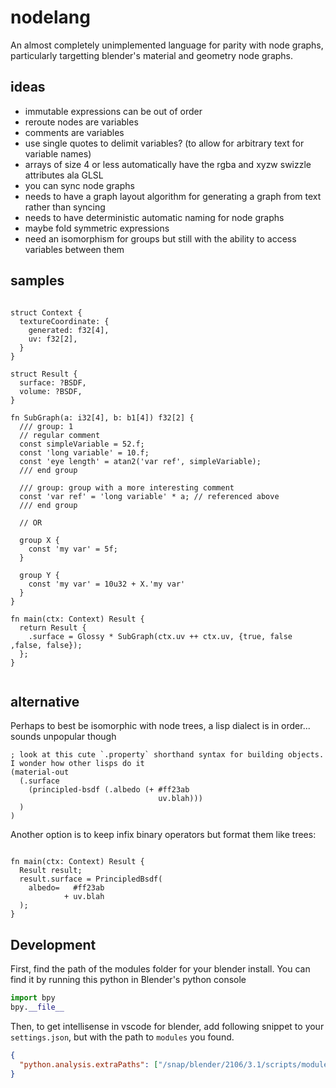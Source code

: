 
# nodelang

An almost completely unimplemented language for parity with node graphs, particularly targetting blender's material and geometry node graphs.


## ideas

- immutable expressions can be out of order
- reroute nodes are variables
- comments are variables
- use single quotes to delimit variables? (to allow for arbitrary text for variable names)
- arrays of size 4 or less automatically have the rgba and xyzw swizzle attributes ala GLSL
- you can sync node graphs
- needs to have a graph layout algorithm for generating a graph from text rather than syncing
- needs to have deterministic automatic naming for node graphs
- maybe fold symmetric expressions
- need an isomorphism for groups but still with the ability to access variables between them

## samples

```nodelang

struct Context {
  textureCoordinate: {
    generated: f32[4],
    uv: f32[2],
  }
}

struct Result {
  surface: ?BSDF,
  volume: ?BSDF,
}

fn SubGraph(a: i32[4], b: b1[4]) f32[2] {
  /// group: 1
  // regular comment
  const simpleVariable = 52.f;
  const 'long variable' = 10.f;
  const 'eye length' = atan2('var ref', simpleVariable);
  /// end group
  
  /// group: group with a more interesting comment
  const 'var ref' = 'long variable' * a; // referenced above
  /// end group

  // OR

  group X {
    const 'my var' = 5f;
  }

  group Y {
    const 'my var' = 10u32 + X.'my var'
  }
}

fn main(ctx: Context) Result {
  return Result {
    .surface = Glossy * SubGraph(ctx.uv ++ ctx.uv, {true, false ,false, false});
  };
}


```

## alternative

Perhaps to best be isomorphic with node trees, a lisp dialect is in order... sounds unpopular though

```nodelang-lisp
; look at this cute `.property` shorthand syntax for building objects. I wonder how other lisps do it
(material-out
  (.surface
    (principled-bsdf (.albedo (+ #ff23ab
                                 uv.blah)))
  )
)
```

Another option is to keep infix binary operators but format them like trees:

```nodelang-binop

fn main(ctx: Context) Result {
  Result result;
  result.surface = PrincipledBsdf(
    albedo=   #ff23ab
            + uv.blah
  );
}

```

## Development

First, find the path of the modules folder for your blender install. You can find it by running
this python in Blender's python console

```python
import bpy
bpy.__file__
```

Then, to get intellisense in vscode for blender, add following snippet to your `settings.json`, but with the path to `modules` you found.

```json
{
  "python.analysis.extraPaths": ["/snap/blender/2106/3.1/scripts/modules"]
}
```

